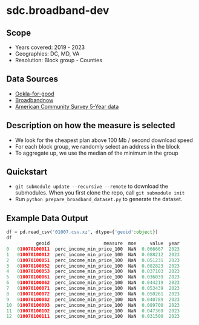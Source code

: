 # sdc.broadband-dev

## Scope
- Years covered: 2019 - 2023
- Geographies: DC, MD, VA
- Resolution: Block group - Counties

## Data Sources
- [Ookla-for-good](https://www.ookla.com/ookla-for-good/open-data)
- [Broadbandnow](https://broadbandnow.com/)
- [American Community Survey 5-Year data](https://www.census.gov/data/developers/data-sets/acs-5year.html)

## Description on how the measure is selected
  - We look for the cheapest plan above 100 Mb / second download speed
  - For each block group, we randomly select an address in the block
  - To aggregate up, we use the median of the minimum in the group


## Quickstart
- `git submodule update --recursive --remote` to download the submodules. When you first clone the repo, call `git submodule init`
- Run `python prepare_broadband_dataset.py` to generate the dataset. 


## Example Data Output
```python
df = pd.read_csv('01007.csv.xz', dtype={'geoid':object})
df
           geoid                    measure  moe     value  year
0   010070100011  perc_income_min_price_100  NaN  0.066667  2023
1   010070100012  perc_income_min_price_100  NaN  0.088212  2023
2   010070100051  perc_income_min_price_100  NaN  0.051231  2023
3   010070100052  perc_income_min_price_100  NaN  0.082823  2023
4   010070100053  perc_income_min_price_100  NaN  0.037103  2023
5   010070100061  perc_income_min_price_100  NaN  0.036039  2023
6   010070100062  perc_income_min_price_100  NaN  0.044219  2023
7   010070100071  perc_income_min_price_100  NaN  0.053439  2023
8   010070100072  perc_income_min_price_100  NaN  0.050261  2023
9   010070100082  perc_income_min_price_100  NaN  0.040789  2023
10  010070100093  perc_income_min_price_100  NaN  0.089700  2023
11  010070100102  perc_income_min_price_100  NaN  0.047369  2023
12  010070100111  perc_income_min_price_100  NaN  0.031500  2023
```
